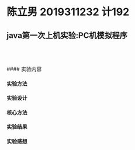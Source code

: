 # 陈立男 2019311232 计192 

## java第一次上机实验:PC机模拟程序 
<br>
<br>
<br>
#### 实验内容



#### 实验方法
#### 实验设计
#### 核心方法
#### 实验结果
#### 实验感想
